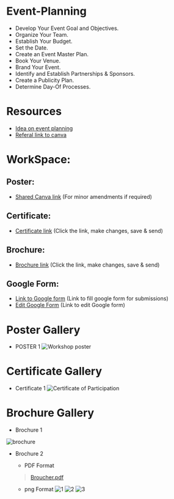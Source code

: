 # Event-Planning
- Develop Your Event Goal and Objectives.
- Organize Your Team.
- Establish Your Budget.
- Set the Date.
- Create an Event Master Plan.
- Book Your Venue.
- Brand Your Event.
- Identify and Establish Partnerships &amp; Sponsors.
- Create a Publicity Plan.
- Determine Day-Of Processes.

# Resources
- [Idea on event planning](https://www.wikihow.com/Organise-an-Event)
- [Referal link to canva](https://www.canva.com/join/latch-scope-likes)

# WorkSpace:
## Poster:
- [Shared Canva link](https://www.canva.com/design/DAEPLxRZvdc/share/preview?token=JM13BX4qjHHQPU9lGU_UTQ&role=EDITOR&utm_content=DAEPLxRZvdc&utm_campaign=designshare&utm_medium=link&utm_source=sharebutton) (For minor amendments if required)

## Certificate:
- [Certificate link](https://www.canva.com/design/DAEPM-bnv1Q/share/preview?token=bV1vnrfKNYqG_QDJXDJLGg&role=EDITOR&utm_content=DAEPM-bnv1Q&utm_campaign=designshare&utm_medium=link&utm_source=sharebutton) (Click the link, make changes, save & send)

## Brochure:
- [Brochure link](https://www.canva.com/design/DAEPSlJCMrE/share/preview?token=JRDwDUy6GrxQptRqy9urfQ&role=EDITOR&utm_content=DAEPSlJCMrE&utm_campaign=designshare&utm_medium=link&utm_source=sharebutton) (Click the link, make changes, save & send)

## Google Form:
- [Link to Google form](https://forms.gle/B8vHFtW6Jnp4iBvX6) (Link to fill google form for submissions)
- [Edit Google Form](https://docs.google.com/forms/d/1hC0Mb1UFtxZ66pwLc9FiL5FZgqRRAX8rVZtJBNUjHfo/edit) (Link to edit Google form)

# Poster Gallery
- POSTER 1
![Workshop poster](https://user-images.githubusercontent.com/40707958/100920232-d1bc9000-3500-11eb-92ae-f3869091dbe1.png)

# Certificate Gallery
- Certificate 1
![Certificate of Participation](https://user-images.githubusercontent.com/40707958/100926796-fd904380-3509-11eb-9778-af786e9fb0f4.png)

# Brochure Gallery
- Brochure 1

![brochure](https://user-images.githubusercontent.com/40707958/101096562-baa39e00-35e5-11eb-8f19-74d5cbf96404.png)

- Brochure 2

  - PDF Format 
  > [Broucher.pdf](https://github.com/Sushant2024/Planning-Event/files/5643653/Broucher.pdf)
  
  - png Format
![1](https://user-images.githubusercontent.com/40707958/101182477-26344c80-3674-11eb-8dc8-f8c2b2cfc7cb.png)
![2](https://user-images.githubusercontent.com/40707958/101182517-33e9d200-3674-11eb-8fdc-b523d7fbf85f.png)
![3](https://user-images.githubusercontent.com/40707958/101182461-1fa5d500-3674-11eb-84cd-4f3def5ab4a1.png)
